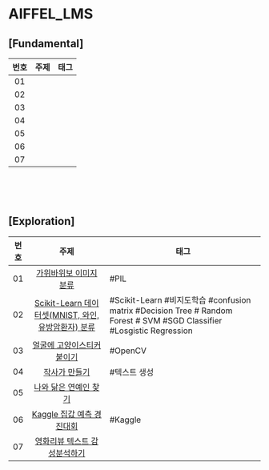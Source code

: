# AIFFEL_LMS
## [Fundamental]
|번호|주제|태그|
|:---:|:---:|---|
|01|||
|02|||
|03|||
|04|||
|05|||
|06|||
|07|||


<br><br><br>


## [Exploration]
|번호|주제|태그|
|:---:|:---:|---|
|01|[가위바위보 이미지 분류](https://github.com/Beatriz-Yun/AIFFEL_LMS/blob/main/Exploration/%5BE-01%5DRockPaperScissor.ipynb)|#PIL|
|02|[Scikit-Learn 데이터셋(MNIST, 와인, 유방암환자) 분류](https://github.com/Beatriz-Yun/AIFFEL_LMS/blob/main/Exploration/%5BE-02%5D%EB%B6%84%EB%A5%98%EB%AA%A8%EB%8D%B8_%ED%95%99%EC%8A%B5_%EB%B0%8F_%ED%8F%89%EA%B0%80.ipynb)|#Scikit-Learn #비지도학습 #confusion matrix #Decision Tree # Random Forest # SVM #SGD Classifier #Losgistic Regression|
|03|[얼굴에 고양이스티커 붙이기](https://github.com/Beatriz-Yun/AIFFEL_LMS/blob/main/Exploration/%5BE-03%5D%EA%B3%A0%EC%96%91%EC%9D%B4%EC%88%98%EC%97%BC_%EC%8A%A4%ED%8B%B0%EC%BB%A4_%EB%B6%99%EC%9D%B4%EA%B8%B0.ipynb)|#OpenCV|
|04|[작사가 만들기](https://github.com/Beatriz-Yun/AIFFEL_LMS/blob/main/Exploration/%5BE-04%5D%EC%9E%91%EC%82%AC%EA%B0%80%EB%A7%8C%EB%93%A4%EA%B8%B0.ipynb)|#텍스트 생성|
|05|[나와 닮은 연예인 찾기](https://github.com/Beatriz-Yun/AIFFEL_LMS/blob/main/Exploration/%5BE-05%5D%EB%82%98%EC%99%80_%EB%8B%AE%EC%9D%80_%EC%97%B0%EC%98%88%EC%9D%B8_%EC%B0%BE%EC%95%84%EB%B3%B4%EA%B8%B0.ipynb)||
|06|[Kaggle 집값 예측 경진대회](https://github.com/Beatriz-Yun/AIFFEL_LMS/blob/main/Exploration/%5BE-06%5D2019Kaggle%EA%B2%BD%EC%A7%84%EB%8C%80%ED%9A%8C.ipynb)|#Kaggle|
|07|[영화리뷰 텍스트 감성분석하기]()||
